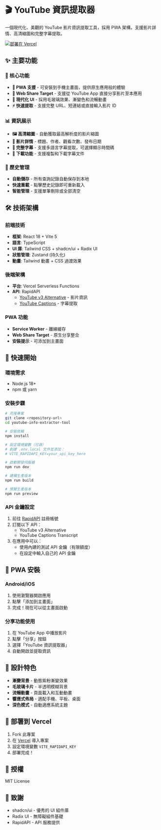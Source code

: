 # 🎬 YouTube 資訊提取器

一個現代化、美觀的 YouTube 影片資訊提取工具，採用 PWA 架構，支援影片詳情、高清縮圖和完整字幕提取。

[![部署在 Vercel](https://vercel.com/button)](https://vercel.com)

## ✨ 主要功能

### 🎯 核心功能
- **📱 PWA 支援** - 可安裝到手機主畫面，提供原生應用般的體驗
- **🔗 Web Share Target** - 支援從 YouTube App 直接分享影片至本應用
- **🎨 現代化 UI** - 採用毛玻璃效果、漸變色和流暢動畫
- **⚡ 快速提取** - 支援完整 URL、短連結或直接輸入影片 ID

### 📊 資訊展示
- **🖼️ 高清縮圖** - 自動獲取最高解析度的影片縮圖
- **📝 影片詳情** - 標題、作者、觀看次數、發布日期
- **💬 完整字幕** - 支援多語言字幕提取，可選擇顯示時間碼
- **💾 下載功能** - 支援複製和下載字幕文件

### 📖 歷史管理
- **自動儲存** - 所有查詢記錄自動保存到本地
- **快速重載** - 點擊歷史記錄即可重新載入
- **智能管理** - 支援單筆刪除或全部清空

## 🛠️ 技術架構

### 前端技術
- **框架**: React 18 + Vite 5
- **語言**: TypeScript
- **UI 庫**: Tailwind CSS + shadcn/ui + Radix UI
- **狀態管理**: Zustand (持久化)
- **動畫**: Tailwind 動畫 + CSS 過渡效果

### 後端架構  
- **平台**: Vercel Serverless Functions
- **API**: RapidAPI
  - [YouTube v3 Alternative](https://rapidapi.com/ytdlfree/api/youtube-v3-alternative) - 影片資訊
  - [YouTube Captions](https://rapidapi.com/nikzeferis/api/youtube-captions-transcript-subtitles-video-combiner) - 字幕提取

### PWA 功能
- **Service Worker** - 離線緩存
- **Web Share Target** - 原生分享整合
- **安裝提示** - 可添加到主畫面

## 🚀 快速開始

### 環境需求
- Node.js 18+
- npm 或 yarn

### 安裝步驟

```bash
# 克隆專案
git clone <repository-url>
cd youtube-info-extractor-tool

# 安裝依賴
npm install

# 設定環境變數（可選）
# 創建 .env.local 文件並添加：
# VITE_RAPIDAPI_KEY=your_api_key_here

# 啟動開發伺服器
npm run dev

# 建構生產版本
npm run build

# 預覽生產版本
npm run preview
```

### API 金鑰設定

1. 前往 [RapidAPI](https://rapidapi.com/) 註冊帳號
2. 訂閱以下 API：
   - YouTube v3 Alternative
   - YouTube Captions Transcript
3. 在應用中可以：
   - 使用內建的測試 API 金鑰（有限額度）
   - 在設定中輸入自己的 API 金鑰

## 📱 PWA 安裝

### Android/iOS
1. 使用瀏覽器開啟應用
2. 點擊「添加到主畫面」
3. 完成！現在可以從主畫面啟動

### 分享功能使用
1. 在 YouTube App 中播放影片
2. 點擊「分享」按鈕
3. 選擇「YouTube 資訊提取器」
4. 自動開啟並提取資訊

## 🎨 設計特色

- **漸變背景** - 動態紫粉漸變效果
- **毛玻璃卡片** - 半透明模糊背景
- **流暢動畫** - 頁面載入和互動動畫
- **響應式佈局** - 適配手機、平板、桌面
- **深色模式** - 自動適應系統主題

## 🔧 部署到 Vercel

1. Fork 此專案
2. 在 [Vercel](https://vercel.com) 導入專案
3. 設定環境變數 `VITE_RAPIDAPI_KEY`
4. 部署完成！

## 📄 授權

MIT License

## 🙏 致謝

- shadcn/ui - 優秀的 UI 組件庫
- Radix UI - 無障礙組件基礎
- RapidAPI - API 服務提供 
